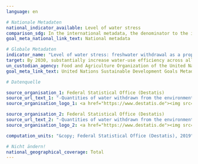 ```yaml
---
language: en

# Nationale Metadaten
national_indicator_available: Level of water stress
comparison_sdg: In the international metadata, the denominator to the indicator consists of the total renewable freshwater resources minus the environmental flow requirements. For the calculation of this indicator, only the total renewable freshwater resources are used in the denominator.
goal_meta_national_link_text: National metadata

# Globale Metadaten
indicator_name: "Level of water stress: freshwater withdrawal as a proportion of available freshwater resources"
target: By 2030, substantially increase water-use efficiency across all sectors and ensure sustainable withdrawals and supply of freshwater to address water scarcity and substantially reduce the number of people suffering from water scarcity
un_custodian_agency: Food and Agriculture Organization of the United Nations (FAO)
goal_meta_link_text: United Nations Sustainable Development Goals Metadata

# Datenquelle

source_organisation_1: Federal Statistical Office (Destatis)
source_url_text_1: "-Quantities of water withdrawn from the environment (Only available in German)"
source_organisation_logo_1: <a href="https://www.destatis.de"><img src="https://g205sdgs.github.io/sdg-indicators/public/LogosEn/destatis.png" alt="Logo Destatis" /></a>

source_organisation_2: Federal Statistical Office (Destatis)
source_url_text_2: "-Quantities of water withdrawn from the environment and used for cooling (Only available in German)"
source_organisation_logo_2: <a href="https://www.destatis.de"><img src="https://g205sdgs.github.io/sdg-indicators/public/LogosEn/destatis.png" alt="Logo Destatis" /></a>

computation_units: "&copy; Federal Statistical Office (Destatis), 2019"

# Nicht ändern!
national_geographical_coverage: Total
---
```

